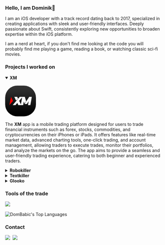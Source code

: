### Hello, I am Dominik👋

I am an iOS developer with a track record dating back to 2017, specialized in creating applications with sleek and user-friendly interfaces. 
Deeply passionate about Swift, consistently exploring new opportunities to broaden expertise within the iOS platform.

I am a nerd at heart, if you don't find me looking at the code you will probably find me playing a game, reading a book, or watching classic sci-fi movies.

### Projects I worked on

<details open><summary><b>XM</b></summary>
  <div>
    </br>
    <a href="https://apps.apple.com/zw/app/xm-trading-point/id1072084799"><img src="./resources/xm.png" style="width:100px; border-radius: 39px;"/></a>
    <p>
      The <b>XM</b> app is a mobile trading platform designed for users to trade financial instruments such as forex, stocks, commodities, and cryptocurrencies on their iPhones or iPads.
      It offers features like real-time market data, advanced charting tools, one-click trading, and account management, allowing traders to execute trades, monitor their portfolios, and analyze the markets on the go.
      The app aims to provide a seamless and user-friendly trading experience, catering to both beginner and experienced traders.
    </p>
  </div>
</details>

<details><summary><b>Robokiller</b></summary>
  <div>
    </br>
    <a href="https://apps.apple.com/us/app/robokiller-spam-call-blocker/id1022831885"><img src="./resources/robokiller.png" style="width:100px; border-radius: 39px;"/></a>
    <p>
      <b>Robokiller</b> is an app designed to block spam calls and telemarketers. It uses <b>machine learning</b> to <b>identify</b> and <b>filter out</b> unwanted calls in real-time. 
      The app also offers features like <b>personalized block and allow lists</b>, <b>SMS spam filtering</b>, and the ability to play <b>pre-recorded answer bots</b> to waste spammers' time. 
      It's known for its effectiveness in <b>reducing unwanted calls</b> and <b>improving call management</b> on iPhones.
    </p>
  </div>
</details>

<details><summary><b>Textkiller</b></summary>
  <div>
    </br>
    <a href="https://apps.apple.com/us/app/textkiller-spam-text-blocker/id1514005355"><img src="./resources/textkiller.png" style="width:100px; border-radius: 39px;"/></a>
    <p>
      <b>Textkiller</b> is an app designed to block spam texts. It uses <b>machine learning</b> to <b>analyse</b> and <b>categorise</b> text messages in real-time. 
      The app also offers features like <b>personalized block and allow lists</b>, allowing users to add <b>phone numbers</b>, <b>keywords</b>, and <b>sender names</b> to the filter list. 
      It has a <b>99% accuracy</b> in <b>identifying</b> and <b>filtering</b> spam texts.
    </p>
  </div>
</details>

<details><summary><b>Glooko</b></summary>
  <div>
    </br>
    <a href="https://apps.apple.com/us/app/glooko-track-diabetes-data/id471942748"><img src="./resources/glooko.png" style="width:100px; border-radius: 39px;"/></a>
    <p>
      <b>Glooko</b> is an iOS app designed to help people <b>manage their diabetes</b> more effectively. It allows users to <b>track their blood glucose levels</b>, <b>medication intake</b>, <b>food consumption</b>, and <b>physical activity</b>. 
      The app also offers features like <b>insulin dose tracking</b>, <b>data analysis</b>, and the ability to <b>share information with healthcare providers</b>. 
      App aims to empower individuals with diabetes to <b>better understand their condition</b> and <b>make informed decisions</b> about their health.
    </p>
  </div>
</details>

### Tools of the trade

<img src="https://skillicons.dev/icons?i=apple,firebase,git,github,postman,reactivex,swift" />

![DomBabic's Top Languages](https://github-readme-stats.vercel.app/api/top-langs/?username=DomBabic&theme=default&show_icons=true&hide_border=false&layout=compact)

### Contact

<a href="mailto:domynick93@gmail.com?subject=Hello Dominik!" target="_blank"><img src="https://skillicons.dev/icons?i=gmail"/></a>&nbsp;
<a href="https://www.linkedin.com/in/dominikbabi%C4%87/" target="_blank"><img src="https://skillicons.dev/icons?i=linkedin"/></a>&nbsp;
